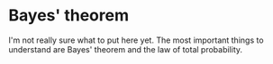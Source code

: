 # Bayes' theorem

I'm not really sure what to put here yet. The most important things to understand are Bayes' theorem and the law of total probability.
